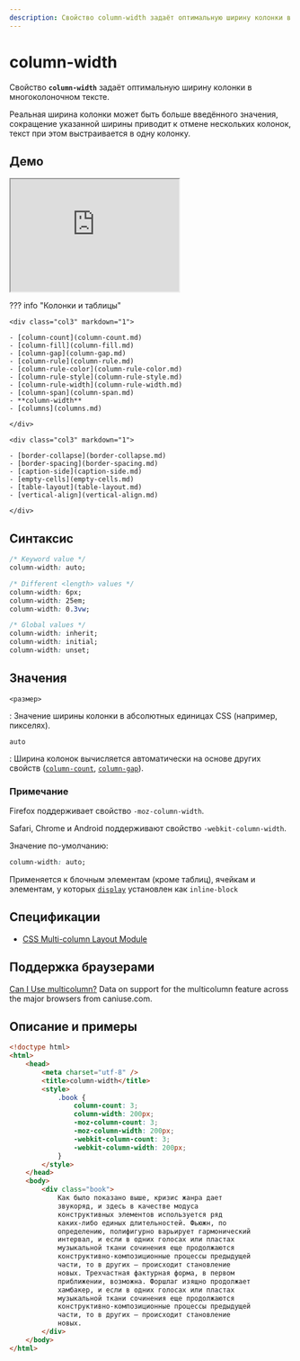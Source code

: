 ```yaml
---
description: Свойство column-width задаёт оптимальную ширину колонки в многоколоночном тексте
---
```


# column-width

Свойство **`column-width`** задаёт оптимальную ширину колонки в многоколоночном тексте.

Реальная ширина колонки может быть больше введённого значения, сокращение указанной ширины приводит к отмене нескольких колонок, текст при этом выстраивается в одну колонку.

## Демо

<iframe class="interactive is-default-height" height="200" src="https://interactive-examples.mdn.mozilla.net/pages/css/column-width.html" title="MDN Web Docs Interactive Example" loading="lazy" data-readystate="complete"></iframe>

??? info "Колонки и таблицы"

    <div class="col3" markdown="1">

    - [column-count](column-count.md)
    - [column-fill](column-fill.md)
    - [column-gap](column-gap.md)
    - [column-rule](column-rule.md)
    - [column-rule-color](column-rule-color.md)
    - [column-rule-style](column-rule-style.md)
    - [column-rule-width](column-rule-width.md)
    - [column-span](column-span.md)
    - **column-width**
    - [columns](columns.md)

    </div>

    <div class="col3" markdown="1">

    - [border-collapse](border-collapse.md)
    - [border-spacing](border-spacing.md)
    - [caption-side](caption-side.md)
    - [empty-cells](empty-cells.md)
    - [table-layout](table-layout.md)
    - [vertical-align](vertical-align.md)

    </div>

## Синтаксис

```css
/* Keyword value */
column-width: auto;

/* Different <length> values */
column-width: 6px;
column-width: 25em;
column-width: 0.3vw;

/* Global values */
column-width: inherit;
column-width: initial;
column-width: unset;
```

## Значения

`<размер>`

: Значение ширины колонки в абсолютных единицах CSS (например, пикселях).

`auto`

: Ширина колонок вычисляется автоматически на основе других свойств ([`column-count`](column-count.md), [`column-gap`](column-gap.md)).

### Примечание

Firefox поддерживает свойство `-moz-column-width`.

Safari, Chrome и Аndroid поддерживают свойство `-webkit-column-width`.

Значение по-умолчанию:

```css
column-width: auto;
```

Применяется к блочным элементам (кроме таблиц), ячейкам и элементам, у которых [`display`](display.md) установлен как `inline-block`

## Спецификации

-   [CSS Multi-column Layout Module](http://dev.w3.org/csswg/css3-multicol/#column-width)

## Поддержка браузерами

<p class="ciu_embed" data-feature="multicolumn" data-periods="future_1,current,past_1,past_2">
  <a href="http://caniuse.com/#feat=multicolumn">Can I Use multicolumn?</a> Data on support for the multicolumn feature across the major browsers from caniuse.com.
</p>

## Описание и примеры

```html
<!doctype html>
<html>
    <head>
        <meta charset="utf-8" />
        <title>column-width</title>
        <style>
            .book {
                column-count: 3;
                column-width: 200px;
                -moz-column-count: 3;
                -moz-column-width: 200px;
                -webkit-column-count: 3;
                -webkit-column-width: 200px;
            }
        </style>
    </head>
    <body>
        <div class="book">
            Как было показано выше, кризис жанра дает
            звукоряд, и здесь в качестве модуса
            конструктивных элементов используется ряд
            каких-либо единых длительностей. Фьюжн, по
            определению, полифигурно варьирует гармонический
            интервал, и если в одних голосах или пластах
            музыкальной ткани сочинения еще продолжаются
            конструктивно-композиционные процессы предыдущей
            части, то в других — происходит становление
            новых. Трехчастная фактурная форма, в первом
            приближении, возможна. Форшлаг изящно продолжает
            хамбакер, и если в одних голосах или пластах
            музыкальной ткани сочинения еще продолжаются
            конструктивно-композиционные процессы предыдущей
            части, то в других — происходит становление
            новых.
        </div>
    </body>
</html>
```
